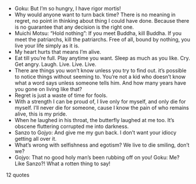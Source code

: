  - Goku: But I’m so hungry, I have rigor mortis!
 - Why would anyone want to turn back time? There is no meaning in regret, no point in thinking about thing I could have done. Because there is no guarantee that any decision is the right one.
 - Muichi Motsu: “Hold nothing”: If you meet Buddha, kill Buddha. If you meet the patriarchs, kill the patriarchs. Free of all, bound by nothing, you live your life simply as it is.
 - My heart hurts that means I’m alive.
 - Eat till you’re full. Play anytime you want. Sleep as much as you like. Cry. Get angry. Laugh. Live. Live. Live.
 - There are things you won’t know unless you try to find out. it’s possible to notice things without seeming to. You’re not a kid who doesn’t know what a word says unless someone tells him. And how many years have you gone on living like that?
 - Regret is just a waste of time for fools.
 - With a strength I can be proud of, I live only for myself, and only die for myself. I’ll never die for someone, cause I know the pain of who remains alive, this is my pride.
 - When he laughed in his throat, the butterfly laughed at me too. It’s obscene fluttering corrupted me into darkness.
 - Sanzo to Gojyo: And give me my gun back. I don’t want your idiocy getting all over it.
 - What’s wrong with selfishness and egotism? We live to die smiling, don’t we?
 - Gojyo: That no good holy man’s been rubbing off on you! Goku: Me? Like Sanzo?! What a rotten thing to say!

12 quotes